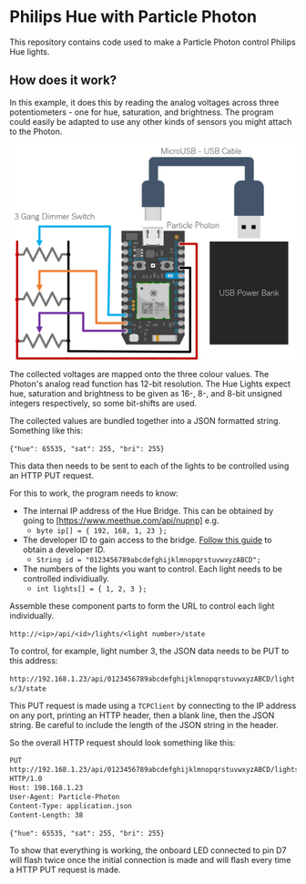 # Philips Hue with Particle Photon

This repository contains code used to make a Particle Photon control Philips Hue lights.

## How does it work?

In this example, it does this by reading the analog voltages across three potentiometers - one for hue, saturation, and brightness.
The program could easily be adapted to use any other kinds of sensors you might attach to the Photon.

![Wiring Diagram](wiringdiagram.png)

The collected voltages are mapped onto the three colour values. The Photon's analog read function has 12-bit resolution.
The Hue Lights expect hue, saturation and brightness to be given as 16-, 8-, and 8-bit unsigned integers respectively, so some bit-shifts are used.

The collected values are bundled together into a JSON formatted string. Something like this:

`{"hue": 65535, "sat": 255, "bri": 255}`

This data then needs to be sent to each of the lights to be controlled using an HTTP PUT request.

For this to work, the program needs to know:
  - The internal IP address of the Hue Bridge. This can be obtained by going to [https://www.meethue.com/api/nupnp] e.g.
    - `byte ip[] = { 192, 168, 1, 23 };`
  - The developer ID to gain access to the bridge. [Follow this guide](https://www.developers.meethue.com/documentation/getting-started) to obtain a developer ID.
    - `String id = "0123456789abcdefghijklmnopqrstuvwxyzABCD";`
  - The numbers of the lights you want to control. Each light needs to be controlled individiually.
    - `int lights[] = { 1, 2, 3 };`

Assemble these component parts to form the URL to control each light individually.

`http://<ip>/api/<id>/lights/<light number>/state`

To control, for example, light number 3, the JSON data needs to be PUT to this address:

`http://192.168.1.23/api/0123456789abcdefghijklmnopqrstuvwxyzABCD/lights/3/state`

This PUT request is made using a `TCPClient` by connecting to the IP address on any port, printing an HTTP header, then a blank line, then the JSON string. Be careful to include the length of the JSON string in the header.

So the overall HTTP request should look something like this:

```
PUT http://192.168.1.23/api/0123456789abcdefghijklmnopqrstuvwxyzABCD/lights/3/state HTTP/1.0
Host: 198.168.1.23
User-Agent: Particle-Photon
Content-Type: application.json
Content-Length: 38

{"hue": 65535, "sat": 255, "bri": 255}
```

To show that everything is working, the onboard LED connected to pin D7 will flash twice once the initial connection is made and will flash every time a HTTP PUT request is made.
